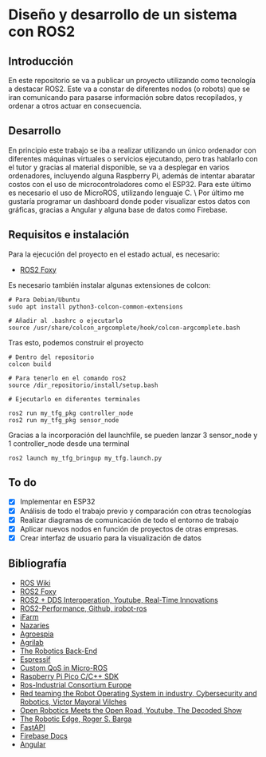 # Diseño y desarrollo de un sistema con ROS2

## Introducción

En este repositorio se va a publicar un proyecto utilizando como tecnología a destacar ROS2.
Este va a constar de diferentes nodos (o robots) que se iran comunicando para pasarse información sobre
datos recopilados, y ordenar a otros actuar en consecuencia.

## Desarrollo

En principio este trabajo se iba a realizar utilizando un único ordenador con diferentes máquinas virtuales
o servicios ejecutando, pero tras hablarlo con el tutor y gracias al material disponible, se va a desplegar
en varios ordenadores, incluyendo alguna Raspberry Pi, además de intentar abaratar costos con el uso de
microcontroladores como el ESP32. Para este último es necesario el uso de MicroROS, utilizando lenguaje C. \\
Por último me gustaría programar un dashboard donde poder visualizar estos datos con gráficas, gracias
a Angular y alguna base de datos como Firebase.

## Requisitos e instalación

Para la ejecución del proyecto en el estado actual, es necesario:
- [ROS2 Foxy](https://docs.ros.org/en/foxy/Installation.html)

Es necesario también instalar algunas extensiones de colcon:

```
# Para Debian/Ubuntu
sudo apt install python3-colcon-common-extensions

# Añadir al .bashrc o ejecutarlo
source /usr/share/colcon_argcomplete/hook/colcon-argcomplete.bash
```

Tras esto, podemos construir el proyecto

```
# Dentro del repositorio
colcon build

# Para tenerlo en el comando ros2
source /dir_repositorio/install/setup.bash

# Ejecutarlo en diferentes terminales

ros2 run my_tfg_pkg controller_node
ros2 run my_tfg_pkg sensor_node
```

Gracias a la incorporación del launchfile, se pueden lanzar 3 sensor_node y 1 controller_node desde una terminal

```
ros2 launch my_tfg_bringup my_tfg.launch.py
```

## To do

- [x] Implementar en ESP32
- [x] Análisis de todo el trabajo previo y comparación con otras tecnologías
- [x] Realizar diagramas de comunicación de todo el entorno de trabajo
- [x] Aplicar nuevos nodos en función de proyectos de otras empresas.
- [x] Crear interfaz de usuario para la visualización de datos

## Bibliografía

- [ROS Wiki](wiki.ros.org)
- [ROS2 Foxy](https://docs.ros.org/en/foxy/Docs-Guide.html)
- [ROS2 + DDS Interoperation, Youtube, Real-Time Innovations](https://www.youtube.com/watch?v=GGqcrccWfeE)
- [ROS2-Performance, Github, irobot-ros](https://github.com/irobot-ros/ros2-performance)
- [iFarm](https://ifarms.me/)
- [Nazaríes](https://www.tecnologia-agricola.com/nosotros/)
- [Agroespia](https://agroespia.com/)
- [Agrilab](http://agrilab.unilasalle.fr/)
- [The Robotics Back-End](https://roboticsbackend.com/)
- [Espressif](https://docs.espressif.com/projects/esp-idf/en/latest/esp32/get-started/index.html)
- [Custom QoS in Micro-ROS](https://micro.ros.org/docs/tutorials/advanced/create_dds_entities_by_ref/)
- [Raspberry Pi Pico C/C++ SDK](https://datasheets.raspberrypi.org/pico/raspberry-pi-pico-c-sdk.pdf)
- [Ros-Industrial Consortium Europe](https://rosindustrial.org/news/tag/ROS2)
- [Red teaming the Robot Operating System in industry, Cybersecurity and Robotics, Victor Mayoral Vilches](https://cybersecurityrobotics.net/red-teaming-the-ros-in-industry/)
- [Open Robotics Meets the Open Road, Youtube, The Decoded Show](https://www.youtube.com/watch?v=fAUTJa7Nrdc)
- [The Robotic Edge, Roger S. Barga](https://static1.squarespace.com/static/51df34b1e4b08840dcfd2841/t/5e74ded67fdc5c0278f0c60d/1584717530256/RSBarga+ROS+Industrial+Americas+2020.pdf)
- [FastAPI](https://fastapi.tiangolo.com/)
- [Firebase Docs](https://firebase.google.com/docs/)
- [Angular](https://angular.io/)
